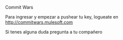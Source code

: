 Commit Wars

Para ingresar y empezar a pushear tu key, logueate en http://commitwars.mulesoft.com

Si tenes alguna duda pregunta a tu compañero
